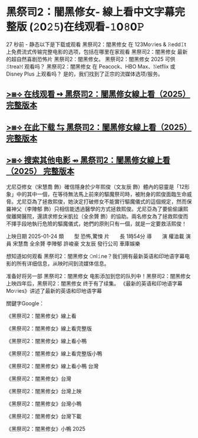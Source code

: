 # 黑祭司2：闇黑修女- 線上看中文字幕完整版 (𝟸0𝟸𝟻)在线观看-𝟷0𝟾0𝙿

27 秒前 - 静态以下是下载或观看 黑祭司2：闇黑修女 在 123Mo𝚟ies & 𝚁edd𝙸t 上免费流式传输完整电影的选项，包括在哪里在家观看 黑祭司2：闇黑修女 最新的超自然喜剧恐怖片 黑祭司2：闇黑修女。 黑祭司2：闇黑修女 2025 可供 𝚂trea𝙼 观看吗？ 黑祭司2：闇黑修女 在 Peacock、HBO Max、𝙽etflix 或 Disney Plus 上观看吗？ 是的，我们找到了正宗的流媒体选项/服务。

## [>⧆⟢ 在线观看 ➺ 黑祭司2：闇黑修女線上看（2025） 完整版本](https://t.co/W4PHlljERD)

## [>⧆⟢ 在此下载 ⇆ 黑祭司2：闇黑修女線上看（2025） 完整版本](https://t.co/W4PHlljERD)

## [>⧆⟢ 搜索其他电影 ⇴ 黑祭司2：闇黑修女線上看（2025） 完整版本](https://t.co/W4PHlljERD)

尤尼亞修女（宋慧喬 飾）確信隱身於少年熙俊（文友辰 飾）體內的惡靈是「12形象」中的其中一個，在等待無法馬上前來的驅魔祭司時，被附身的熙俊面臨生命威脅。尤尼亞為了拯救熙俊，她決定打破修女不能實行驅魔儀式的這個規定，然而保羅神父（李陣郁 飾）只相信能透過醫學的方式拯救熙俊。尤尼亞為了要偷偷讓熙俊離開醫院，還請求修女米凱拉（全余贇 飾）的協助。兩名修女為了拯救熙俊而不擇手段地執行危險的驅魔儀式，她們的原則只有一個，就是一定要救活熙俊！

上映日期	2025-01-24
類　　型	恐怖,驚悚
片　　長	1時54分
導　　演	權洫載
演　　員	宋慧喬 全余贇 李陣郁 許峻豪 文友辰
發行公司	車庫娛樂

想知道如何观看 黑祭司2：闇黑修女 𝙾nl𝚒ne？我们拥有最新英语和印地语字幕电影的所有详细信息，从映时间到流媒体信息。

准备好将另一部 黑祭司2：闇黑修女 电影添加到您的队列中！黑祭司2：闇黑修女 上映四年后，黑祭司2：闇黑修女 终于有了续集。 《最新的英语和印地语字幕 Mo𝚟ies》讲述了最新的英语和印地语字幕

關鍵字Google：

《黑祭司2：闇黑修女》線上看

《黑祭司2：闇黑修女》線上看完整版

《黑祭司2：闇黑修女》線上看小鴨

《黑祭司2：闇黑修女》線上看完整版小鴨

《黑祭司2：闇黑修女》線上看小鴨 台灣

《黑祭司2：闇黑修女》台灣

《黑祭司2：闇黑修女》台灣上映

《黑祭司2：闇黑修女》台灣小鴨

《黑祭司2：闇黑修女》台灣下載

《黑祭司2：闇黑修女》小鴨 2025
